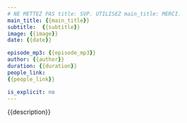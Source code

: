 ```yaml
---
# NE METTEZ PAS title: SVP. UTILISEZ main_title: MERCI.
main_title: {{main_title}}
subtitle:  {{subtitle}}
image: {{image}}
date: {{date}}

episode_mp3: {{episode_mp3}}
author: {{author}}
duration: {{duration}}
people_link: 
{{people_link}}

is_explicit: no
---
```


<PodcastHeader/>

<!-- ECRIRE LA DESCRIPTION DE L'EPISODE SOUS CETTE LIGNE -->
{{description}}

